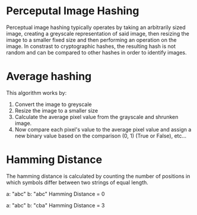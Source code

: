 # Perceputal Image Hashing

Perceptual image hashing typically operates by taking an arbitrarily sized image, creating a greyscale representation of said image, then resizing the image to a smaller fixed size and then performing an operation on the image. In constrast to cryptographic hashes, the resulting hash is not random and can be compared to other hashes in order to identify images.

# Average hashing
This algorithm works by:
1. Convert the image to greyscale 
2. Resize the image to a smaller size
3. Calculate the average pixel value from the grayscale and shrunken image.
4. Now compare each pixel's value to the average pixel value and assign a new binary value based on the comparison (0, 1) (True or False), etc...

# Hamming Distance
The hamming distance is calculated by counting the number of positions in which symbols differ between two strings of equal length.

a: "abc" b: "abc" Hamming Distance = 0

a: "abc" b: "cba" Hamming Distance = 3


